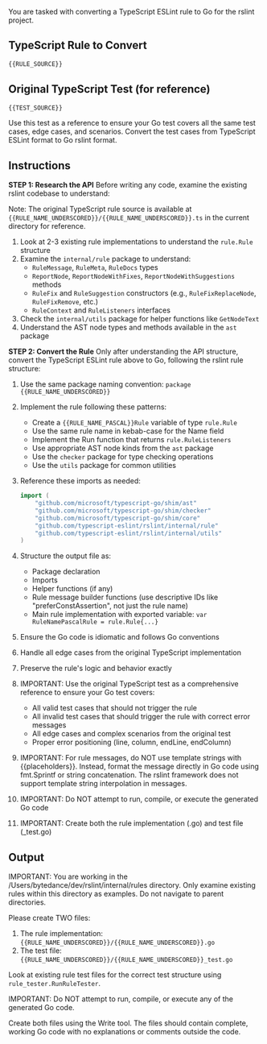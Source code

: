 You are tasked with converting a TypeScript ESLint rule to Go for the rslint project.

## TypeScript Rule to Convert

```typescript
{{RULE_SOURCE}}
```

## Original TypeScript Test (for reference)

```typescript
{{TEST_SOURCE}}
```

Use this test as a reference to ensure your Go test covers all the same test cases, edge cases, and scenarios. Convert the test cases from TypeScript ESLint format to Go rslint format.

## Instructions

**STEP 1: Research the API**
Before writing any code, examine the existing rslint codebase to understand:

Note: The original TypeScript rule source is available at `{{RULE_NAME_UNDERSCORED}}/{{RULE_NAME_UNDERSCORED}}.ts` in the current directory for reference.
1. Look at 2-3 existing rule implementations to understand the `rule.Rule` structure
2. Examine the `internal/rule` package to understand:
   - `RuleMessage`, `RuleMeta`, `RuleDocs` types
   - `ReportNode`, `ReportNodeWithFixes`, `ReportNodeWithSuggestions` methods
   - `RuleFix` and `RuleSuggestion` constructors (e.g., `RuleFixReplaceNode`, `RuleFixRemove`, etc.)
   - `RuleContext` and `RuleListeners` interfaces
3. Check the `internal/utils` package for helper functions like `GetNodeText`
4. Understand the AST node types and methods available in the `ast` package

**STEP 2: Convert the Rule**
Only after understanding the API structure, convert the TypeScript ESLint rule above to Go, following the rslint rule structure:

1. Use the same package naming convention: `package {{RULE_NAME_UNDERSCORED}}`
2. Implement the rule following these patterns:
   - Create a `{{RULE_NAME_PASCAL}}Rule` variable of type `rule.Rule`
   - Use the same rule name in kebab-case for the Name field
   - Implement the Run function that returns `rule.RuleListeners`
   - Use appropriate AST node kinds from the `ast` package
   - Use the `checker` package for type checking operations
   - Use the `utils` package for common utilities

3. Reference these imports as needed:
   ```go
   import (
       "github.com/microsoft/typescript-go/shim/ast"
       "github.com/microsoft/typescript-go/shim/checker"
       "github.com/microsoft/typescript-go/shim/core"
       "github.com/typescript-eslint/rslint/internal/rule"
       "github.com/typescript-eslint/rslint/internal/utils"
   )
   ```

4. Structure the output file as:
   - Package declaration
   - Imports
   - Helper functions (if any)
   - Rule message builder functions (use descriptive IDs like "preferConstAssertion", not just the rule name)
   - Main rule implementation with exported variable: `var RuleNamePascalRule = rule.Rule{...}`

5. Ensure the Go code is idiomatic and follows Go conventions
6. Handle all edge cases from the original TypeScript implementation
7. Preserve the rule's logic and behavior exactly
8. IMPORTANT: Use the original TypeScript test as a comprehensive reference to ensure your Go test covers:
   - All valid test cases that should not trigger the rule
   - All invalid test cases that should trigger the rule with correct error messages
   - All edge cases and complex scenarios from the original test
   - Proper error positioning (line, column, endLine, endColumn)
9. IMPORTANT: For rule messages, do NOT use template strings with {{placeholders}}. Instead, format the message directly in Go code using fmt.Sprintf or string concatenation. The rslint framework does not support template string interpolation in messages.
10. IMPORTANT: Do NOT attempt to run, compile, or execute the generated Go code
11. IMPORTANT: Create both the rule implementation (.go) and test file (_test.go)

## Output

IMPORTANT: You are working in the /Users/bytedance/dev/rslint/internal/rules directory. Only examine existing rules within this directory as examples. Do not navigate to parent directories.

Please create TWO files:

1. The rule implementation: `{{RULE_NAME_UNDERSCORED}}/{{RULE_NAME_UNDERSCORED}}.go`
2. The test file: `{{RULE_NAME_UNDERSCORED}}/{{RULE_NAME_UNDERSCORED}}_test.go`

Look at existing rule test files for the correct test structure using `rule_tester.RunRuleTester`.

IMPORTANT: Do NOT attempt to run, compile, or execute any of the generated Go code.

Create both files using the Write tool. The files should contain complete, working Go code with no explanations or comments outside the code.

